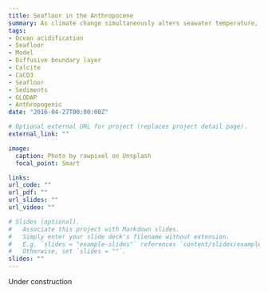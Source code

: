 ```yaml
---
title: Seafloor in the Anthropocene
summary: As climate change simultaneously alters seawater temperature, chemical composition, sea currents and the delivery of solid particles sinking from the surface, what might the seafloor of tomorrow look like?
tags:
- Ocean acidification
- Seafloor
- Model
- Diffusive boundary layer
- Calcite
- CaCO3
- Seafloor
- Sediments
- GLODAP
- Anthropogenic
date: "2016-04-27T00:00:00Z"

# Optional external URL for project (replaces project detail page).
external_link: ""

image:
  caption: Photo by rawpixel on Unsplash
  focal_point: Smart

links:
url_code: ""
url_pdf: ""
url_slides: ""
url_video: ""

# Slides (optional).
#   Associate this project with Markdown slides.
#   Simply enter your slide deck's filename without extension.
#   E.g. `slides = "example-slides"` references `content/slides/example-slides.md`.
#   Otherwise, set `slides = ""`.
slides: ""
---
```


Under construction